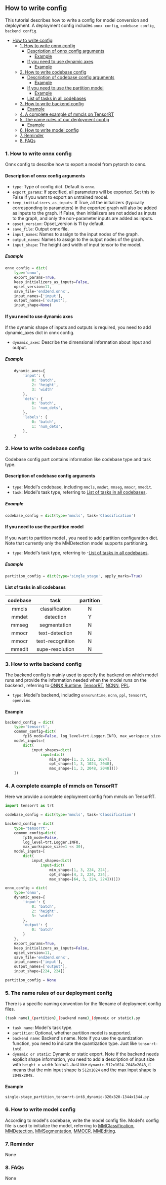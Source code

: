 ## How to write config

This tutorial describes how to write a config for model conversion and deployment. A deployment config includes `onnx config`, `codebase config`, `backend config`.

<!-- TOC -->

- [How to write config](#how-to-write-config)
  - [1. How to write onnx config](#1-how-to-write-onnx-config)
    - [Description of onnx config arguments](#description-of-onnx-config-arguments)
      - [Example](#example)
    - [If you need to use dynamic axes](#if-you-need-to-use-dynamic-axes)
      - [Example](#example-1)
  - [2. How to write codebase config](#2-how-to-write-codebase-config)
    - [Description of codebase config arguments](#description-of-codebase-config-arguments)
      - [Example](#example-2)
    - [If you need to use the partition model](#if-you-need-to-use-the-partition-model)
      - [Example](#example-3)
    - [List of tasks in all codebases](#list-of-tasks-in-all-codebases)
  - [3. How to write backend config](#3-how-to-write-backend-config)
    - [Example](#example-4)
  - [4. A complete example of mmcls on TensorRT](#4-a-complete-example-of-mmcls-on-tensorrt)
  - [5. The name rules of our deployment config](#5-the-name-rules-of-our-deployment-config)
    - [Example](#example-5)
  - [6. How to write model config](#6-how-to-write-model-config)
  - [7. Reminder](#7-reminder)
  - [8. FAQs](#8-faqs)

<!-- TOC -->

### 1. How to write onnx config

Onnx config to describe how to export a model from pytorch to onnx.

#### Description of onnx config arguments

- `type`: Type of config dict. Default is `onnx`.
- `export_params`: If specified, all parameters will be exported. Set this to False if you want to export an untrained model.
- `keep_initializers_as_inputs`: If True, all the initializers (typically corresponding to parameters) in the exported graph will also be added as inputs to the graph. If False, then initializers are not added as inputs to the graph, and only the non-parameter inputs are added as inputs.
- `opset_version`: Opset_version is 11 by default.
- `save_file`: Output onnx file.
- `input_names`: Names to assign to the input nodes of the graph.
- `output_names`: Names to assign to the output nodes of the graph.
- `input_shape`: The height and width of input tensor to the model.

##### Example

```python
onnx_config = dict(
    type='onnx',
    export_params=True,
    keep_initializers_as_inputs=False,
    opset_version=11,
    save_file='end2end.onnx',
    input_names=['input'],
    output_names=['output'],
    input_shape=None)
```

#### If you need to use dynamic axes

If the dynamic shape of inputs and outputs is required, you need to add dynamic_axes dict in onnx config.

- `dynamic_axes`: Describe the dimensional information about input and output.

##### Example

```python
    dynamic_axes={
        'input': {
            0: 'batch',
            2: 'height',
            3: 'width'
        },
        'dets': {
            0: 'batch',
            1: 'num_dets',
        },
        'labels': {
            0: 'batch',
            1: 'num_dets',
        },
    }
```

### 2. How to write codebase config

Codebase config part contains information like codebase type and task type.

#### Description of codebase config arguments

- `type`: Model's codebase, including `mmcls`, `mmdet`, `mmseg`, `mmocr`, `mmedit`.
- `task`: Model's task type, referring to [List of tasks in all codebases](#list-of-tasks-in-all-codebases).

##### Example

```python
codebase_config = dict(type='mmcls', task='Classification')
```

#### If you need to use the partition model

If you want to partition model , you need to add partition configuration dict. Note that currently only the MMDetection model supports partitioning.

- `type`: Model's task type, referring to -[List of tasks in all codebases](#list-of-tasks-in-all-codebases).

##### Example

```python
partition_config = dict(type='single_stage', apply_marks=True)
```

#### List of tasks in all codebases

| codebase |       task       | partition |
| :------: | :--------------: | :-------: |
|  mmcls   |  classification  |     N     |
|  mmdet   |    detection     |     Y     |
|  mmseg   |   segmentation   |     N     |
|  mmocr   |  text-detection  |     N     |
|  mmocr   | text-recognition |     N     |
|  mmedit  | supe-resolution  |     N     |

### 3. How to write backend config

The backend config is mainly used to specify the backend on which model runs and provide the information needed when the model runs on the backend , referring to [ONNX Runtime](../backends/onnxruntime.md), [TensorRT](../backends/tensorrt.md), [NCNN](../backends/ncnn.md), [PPL](../backends/ppl.md).

- `type`: Model's backend, including `onnxruntime`, `ncnn`, `ppl`, `tensorrt`, `openvino`.

#### Example

```python
backend_config = dict(
    type='tensorrt',
    common_config=dict(
        fp16_mode=False, log_level=trt.Logger.INFO, max_workspace_size=1 << 30),
    model_inputs=[
        dict(
            input_shapes=dict(
                input=dict(
                    min_shape=[1, 3, 512, 1024],
                    opt_shape=[1, 3, 1024, 2048],
                    max_shape=[1, 3, 2048, 2048])))
    ])
```

### 4. A complete example of mmcls on TensorRT

Here we provide a complete deployment config from mmcls on TensorRT.

```python
import tensorrt as trt

codebase_config = dict(type='mmcls', task='Classification')

backend_config = dict(
    type='tensorrt',
    common_config=dict(
        fp16_mode=False,
        log_level=trt.Logger.INFO,
        max_workspace_size=1 << 30),
    model_inputs=[
        dict(
            input_shapes=dict(
                input=dict(
                    min_shape=[1, 3, 224, 224],
                    opt_shape=[4, 3, 224, 224],
                    max_shape=[64, 3, 224, 224])))])

onnx_config = dict(
    type='onnx',
    dynamic_axes={
        'input': {
            0: 'batch',
            2: 'height',
            3: 'width'
        },
        'output': {
            0: 'batch'
        }
    },
    export_params=True,
    keep_initializers_as_inputs=False,
    opset_version=11,
    save_file='end2end.onnx',
    input_names=['input'],
    output_names=['output'],
    input_shape=[224, 224])

partition_config = None
```

### 5. The name rules of our deployment config

There is a specific naming convention for the filename of deployment config files.

```bash
(task name)_(partition)_(backend name)_(dynamic or static).py
```

- `task name`: Model's task type.
- `partition`: Optional, whether partition model is supported.
- `backend name`: Backend's name. Note if you use the quantization function, you need to indicate the quantization type. Just like `tensorrt-int8`.
- `dynamic or static`: Dynamic or static export. Note if the backend needs explicit shape information, you need to add a description of input size with `height x width` format. Just like `dynamic-512x1024-2048x2048`, it means that the min input shape is `512x1024` and the max input shape is `2048x2048`.

#### Example

```
single-stage_partition_tensorrt-int8_dynamic-320x320-1344x1344.py
```

### 6. How to write model config

According to model's codebase, write the model config file. Model's config file is used to initialize the model, referring to [MMClassification](https://github.com/open-mmlab/mmclassification/blob/master/docs/tutorials/config.md), [MMDetection](https://github.com/open-mmlab/mmdetection/blob/master/docs_zh-CN/tutorials/config.md), [MMSegmentation](https://github.com/open-mmlab/mmsegmentation/blob/master/docs_zh-CN/tutorials/config.md), [MMOCR](https://github.com/open-mmlab/mmocr/tree/main/configs), [MMEditing](https://github.com/open-mmlab/mmediting/blob/master/docs_zh-CN/config.md).

### 7. Reminder

None

### 8. FAQs

None

